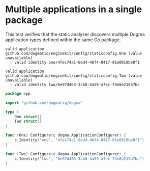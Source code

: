 # Multiple applications in a single package

This test verifies that the static analyzer discovers multiple Dogma application
types defined within the same Go package.

```au:output au:group=matrix
valid application github.com/dogmatiq/enginekit/config/staticconfig.One (value unavailable)
  - valid identity one/4fec74a1-6ed4-46f4-8417-01e0910be8f1

valid application github.com/dogmatiq/enginekit/config/staticconfig.Two (value unavailable)
  - valid identity two/6e97d403-3cb8-4a59-a7ec-74e8e219a7bc
```

```go au:input au:group=matrix
package app

import "github.com/dogmatiq/dogma"

type (
	One struct{}
	Two struct{}
)

func (One) Configure(c dogma.ApplicationConfigurer) {
	c.Identity("one", "4fec74a1-6ed4-46f4-8417-01e0910be8f1")
}

func (Two) Configure(c dogma.ApplicationConfigurer) {
	c.Identity("two", "6e97d403-3cb8-4a59-a7ec-74e8e219a7bc")
}
```
